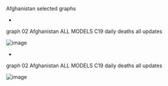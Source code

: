 Afghanistan selected graphs

*

graph 02 Afghanistan ALL MODELS C19 daily deaths all updates

![image](https://github.com/pourmalek/CovidLongitudinal/assets/30849720/26561704-440d-41ce-bcea-10242add9406)

*

graph 02 Afghanistan ALL MODELS C19 daily deaths all updates

![image](https://github.com/pourmalek/CovidLongitudinal/assets/30849720/763d2f6a-ada4-42be-bd4c-a7ecaa9e3574)




